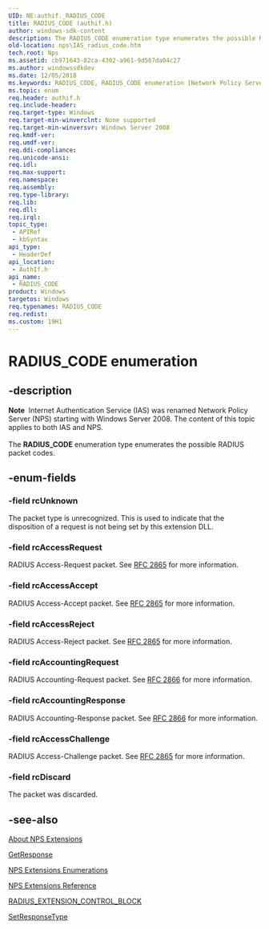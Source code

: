```yaml
---
UID: NE:authif._RADIUS_CODE
title: RADIUS_CODE (authif.h)
author: windows-sdk-content
description: The RADIUS_CODE enumeration type enumerates the possible RADIUS packet codes.
old-location: nps\IAS_radius_code.htm
tech.root: Nps
ms.assetid: cb971643-82ca-4302-a961-9d567da04c27
ms.author: windowssdkdev
ms.date: 12/05/2018
ms.keywords: RADIUS_CODE, RADIUS_CODE enumeration [Network Policy Server], _ias_radius_code, authif/RADIUS_CODE, authif/rcAccessAccept, authif/rcAccessChallenge, authif/rcAccessReject, authif/rcAccessRequest, authif/rcAccountingRequest, authif/rcAccountingResponse, authif/rcDiscard, authif/rcUnknown, ias.radius_code, nps.IAS_radius_code, rcAccessAccept, rcAccessChallenge, rcAccessReject, rcAccessRequest, rcAccountingRequest, rcAccountingResponse, rcDiscard, rcUnknown
ms.topic: enum
req.header: authif.h
req.include-header: 
req.target-type: Windows
req.target-min-winverclnt: None supported
req.target-min-winversvr: Windows Server 2008
req.kmdf-ver: 
req.umdf-ver: 
req.ddi-compliance: 
req.unicode-ansi: 
req.idl: 
req.max-support: 
req.namespace: 
req.assembly: 
req.type-library: 
req.lib: 
req.dll: 
req.irql: 
topic_type:
 - APIRef
 - kbSyntax
api_type:
 - HeaderDef
api_location:
 - AuthIf.h
api_name:
 - RADIUS_CODE
product: Windows
targetos: Windows
req.typenames: RADIUS_CODE
req.redist: 
ms.custom: 19H1
---
```


# RADIUS_CODE enumeration


## -description


<div class="alert"><b>Note</b>  Internet Authentication Service (IAS) was renamed Network Policy Server (NPS) starting with Windows Server 2008.  The content of this topic applies to both IAS and NPS.</div><div> </div>The 
<b>RADIUS_CODE</b> enumeration type enumerates the possible RADIUS packet codes.


## -enum-fields




### -field rcUnknown

The packet type is unrecognized. This is used to indicate that the disposition of a request is not being set by this extension DLL.


### -field rcAccessRequest

RADIUS Access-Request packet. See 
<a href="Http://go.microsoft.com/fwlink/p/?linkid=84055">RFC 2865</a> for more information.


### -field rcAccessAccept

RADIUS Access-Accept packet. See 
<a href="Http://go.microsoft.com/fwlink/p/?linkid=84055">RFC 2865</a> for more information.


### -field rcAccessReject

RADIUS Access-Reject packet. See 
<a href="Http://go.microsoft.com/fwlink/p/?linkid=84055">RFC 2865</a> for more information.


### -field rcAccountingRequest

RADIUS Accounting-Request packet. See 
<a href="Http://go.microsoft.com/fwlink/p/?linkid=84056">RFC 2866</a> for more information.


### -field rcAccountingResponse

RADIUS Accounting-Response packet. See 
<a href="Http://go.microsoft.com/fwlink/p/?linkid=84056">RFC 2866</a> for more information.


### -field rcAccessChallenge

RADIUS Access-Challenge packet. See 
<a href="Http://go.microsoft.com/fwlink/p/?linkid=84055">RFC 2865</a> for more information.


### -field rcDiscard

The packet was discarded.


## -see-also




<a href="https://msdn.microsoft.com/3d4d8d22-4cd3-48e0-b4a4-dfa0a0b7b87f">About NPS Extensions</a>



<a href="https://msdn.microsoft.com/c82797fb-7ff9-496e-9744-28825529156a">GetResponse</a>



<a href="https://msdn.microsoft.com/6bf9c421-f0f6-4c75-bb4d-dbe91dcb8d01">NPS Extensions Enumerations</a>



<a href="https://msdn.microsoft.com/2b7a16cb-bc64-4e81-8149-82f51c451312">NPS Extensions Reference</a>



<a href="https://msdn.microsoft.com/13ff0645-d3f8-4220-a5bc-11bb515bca95">RADIUS_EXTENSION_CONTROL_BLOCK</a>



<a href="https://msdn.microsoft.com/96e88037-1131-4f7a-9c34-0e86762361db">SetResponseType</a>
 

 

